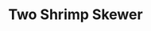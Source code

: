 ---
title: "Two Shrimp Skewer"
description: ""
price_s: ""
price_l: ""
price_lg: "7"
weight: "3"
---